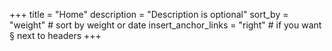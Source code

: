 +++
title = "Home"
description = "Description is optional"
sort_by = "weight" # sort by weight or date
insert_anchor_links = "right" # if you want § next to headers
+++